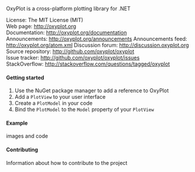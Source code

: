 OxyPlot is a cross-platform plotting library for .NET

License:            The MIT License (MIT)  
Web page:           http://oxyplot.org  
Documentation:      http://oxyplot.org/documentation  
Announcements:      http://oxyplot.org/announcements
Announcements feed: http://oxyplot.org/atom.xml
Discussion forum:   http://discussion.oxyplot.org  
Source repository:  http://github.com/oxyplot/oxyplot  
Issue tracker:      http://github.com/oxyplot/oxyplot/issues  
StackOverflow:      http://stackoverflow.com/questions/tagged/oxyplot

#### Getting started

1. Use the NuGet package manager to add a reference to OxyPlot
2. Add a `PlotView` to your user interface
3. Create a `PlotModel` in your code
4. Bind the `PlotModel` to the `Model` property of your `PlotView`

#### Example

images and code

#### Contributing

Information about how to contribute to the project
